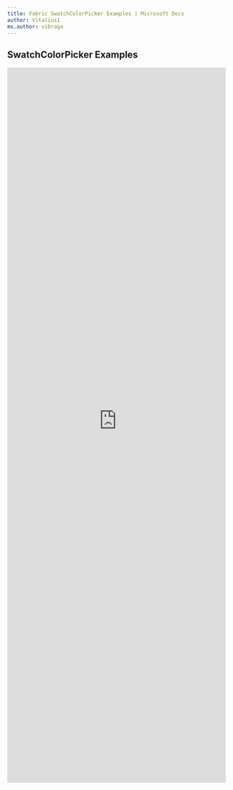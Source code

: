 ```yaml
---
title: Fabric SwatchColorPicker Examples | Microsoft Docs
author: Vitalius1
ms.author: vibraga
---
```


## SwatchColorPicker Examples

<iframe 
    title='SwatchColorPicker Examples'
    src='https://fabricweb.z5.web.core.windows.net/pr-deploy-site/refs/heads/master/fabric-website-resources/dist/index.html#/examples/swatchcolorpicker?docsExample=true'
    frameborder='no'
    height='1650'
    style='width: 100%;'
>